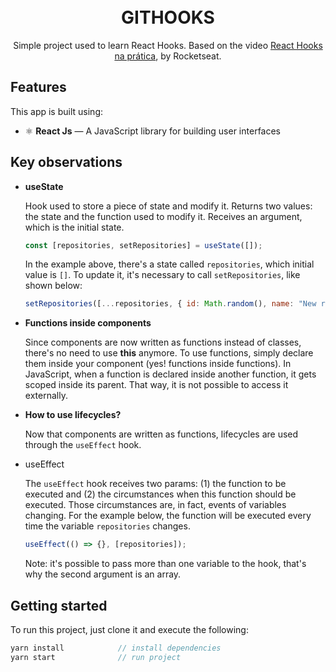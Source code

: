 <h1 align="center">
<br>
GITHOOKS
</h1>

<p align="center">Simple project used to learn React Hooks. Based on the video <a href="https://youtu.be/6WB16wZS61c">React Hooks na prática</a>, by Rocketseat.</p>

## Features

[//]: # "Add the features of your project here:"

This app is built using:

- ⚛️ **React Js** — A JavaScript library for building user interfaces

## Key observations

- **useState**

  Hook used to store a piece of state and modify it. Returns two values: the state and the function used to modify it. Receives an argument, which is the initial state.

  ```js
  const [repositories, setRepositories] = useState([]);
  ```

  In the example above, there's a state called `repositories`, which initial value is `[]`. To update it, it's necessary to call `setRepositories`, like shown below:

  ```js
  setRepositories([...repositories, { id: Math.random(), name: "New repo" }]);
  ```

- **Functions inside components**

  Since components are now written as functions instead of classes, there's no need to use **this** anymore. To use functions, simply declare them inside your component (yes! functions inside functions). In JavaScript, when a function is declared inside another function, it gets scoped inside its parent. That way, it is not possible to access it externally.

- **How to use lifecycles?**

  Now that components are written as functions, lifecycles are used through the `useEffect` hook.

- useEffect

  The `useEffect` hook receives two params: (1) the function to be executed and (2) the circumstances when this function should be executed. Those circumstances are, in fact, events of variables changing. For the example below, the function will be executed every time the variable `repositories` changes.

  ```js
  useEffect(() => {}, [repositories]);
  ```

  Note: it's possible to pass more than one variable to the hook, that's why the second argument is an array.

## Getting started

To run this project, just clone it and execute the following:

```js
yarn install            // install dependencies
yarn start              // run project
```
